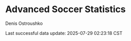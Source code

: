 # Advanced Soccer Statistics
Denis Ostroushko

<!-- gfm -->

Last successful data update: 2025-07-29 02:23:18 CST
